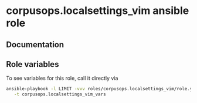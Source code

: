 # corpusops.localsettings_vim ansible role
## Documentation

## Role variables
To see variables for this role, call it directly via
```bash
ansible-playbook -l LIMIT -vvv roles/corpusops.localsettings_vim/role.yml \
   -t corpusops.localsettings_vim_vars
```
